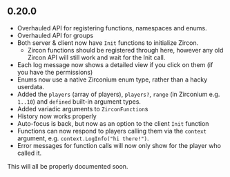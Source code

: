 ## 0.20.0
- Overhauled API for registering functions, namespaces and enums.
- Overhauled API for groups
- Both server & client now have `Init` functions to initialize Zircon.
    - Zircon functions should be registered through here, however any old Zircon API will still work and wait for the Init call.
- Each log message now shows a detailed view if you click on them (if you have the permissions)
- Enums now use a native Zirconium enum type, rather than a hacky userdata.
- Added the `players` (array of players), `players?`, `range` (in Zirconium e.g. `1..10`) and `defined` built-in argument types.
- Added variadic arguments to `ZirconFunction`s
- History now works properly
- Auto-focus is back, but now as an option to the client `Init` function
- Functions can now respond to players calling them via the `context` argument, e.g. `context.LogInfo("hi there!")`.
- Error messages for function calls will now only show for the player who called it.

This will all be properly documented soon.